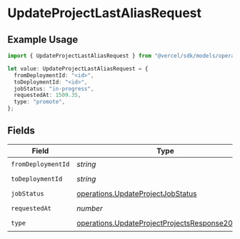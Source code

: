 # UpdateProjectLastAliasRequest

## Example Usage

```typescript
import { UpdateProjectLastAliasRequest } from "@vercel/sdk/models/operations/updateproject.js";

let value: UpdateProjectLastAliasRequest = {
  fromDeploymentId: "<id>",
  toDeploymentId: "<id>",
  jobStatus: "in-progress",
  requestedAt: 1509.35,
  type: "promote",
};
```

## Fields

| Field                                                                                                              | Type                                                                                                               | Required                                                                                                           | Description                                                                                                        |
| ------------------------------------------------------------------------------------------------------------------ | ------------------------------------------------------------------------------------------------------------------ | ------------------------------------------------------------------------------------------------------------------ | ------------------------------------------------------------------------------------------------------------------ |
| `fromDeploymentId`                                                                                                 | *string*                                                                                                           | :heavy_check_mark:                                                                                                 | N/A                                                                                                                |
| `toDeploymentId`                                                                                                   | *string*                                                                                                           | :heavy_check_mark:                                                                                                 | N/A                                                                                                                |
| `jobStatus`                                                                                                        | [operations.UpdateProjectJobStatus](../../models/operations/updateprojectjobstatus.md)                             | :heavy_check_mark:                                                                                                 | N/A                                                                                                                |
| `requestedAt`                                                                                                      | *number*                                                                                                           | :heavy_check_mark:                                                                                                 | N/A                                                                                                                |
| `type`                                                                                                             | [operations.UpdateProjectProjectsResponse200Type](../../models/operations/updateprojectprojectsresponse200type.md) | :heavy_check_mark:                                                                                                 | N/A                                                                                                                |